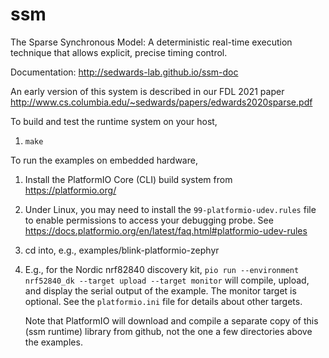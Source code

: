 # ssm
The Sparse Synchronous Model: A deterministic real-time execution
technique that allows explicit, precise timing control.

Documentation: http://sedwards-lab.github.io/ssm-doc

An early version of this system is described in our FDL 2021 paper
http://www.cs.columbia.edu/~sedwards/papers/edwards2020sparse.pdf

To build and test the runtime system on your host,

1. `make`

To run the examples on embedded hardware,

1. Install the PlatformIO Core (CLI) build system from https://platformio.org/

2. Under Linux, you may need to install the `99-platformio-udev.rules` file
   to enable permissions to access your debugging probe.
   See https://docs.platformio.org/en/latest/faq.html#platformio-udev-rules

3. cd into, e.g., examples/blink-platformio-zephyr

4. E.g., for the Nordic nrf82840 discovery kit,
   `pio run --environment nrf52840_dk --target upload --target monitor`
   will compile, upload, and display the serial output of the example.
   The monitor target is optional.
   See the `platformio.ini` file for details about other targets.

   Note that PlatformIO will download and compile a separate copy of this
   (ssm runtime) library from github, not the one a few directories
   above the examples.
